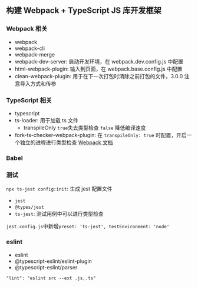 ## 构建 Webpack + TypeScript JS 库开发框架

### Webpack 相关

- webpack
- webpack-cli
- webpack-merge
- webpack-dev-server: 启动开发环境，在 webpack.dev.config.js 中配置
- html-webpack-plugin: 输入到页面，在 webpack.base.config.js 中配置
- clean-webpack-plugin: 用于在下一次打包时清除之前打包的文件，3.0.0 注意导入方式和传参

### TypeScript 相关

- typescript
- ts-loader: 用于加载 ts 文件
  - transpileOnly `true`失去类型检查 `false` 降低编译速度
- fork-ts-checker-webpack-plugin: 在 `transpileOnly: true` 时配置，开启一个独立的进程进行类型检查 [Webpack 文档](https://webpack.docschina.org/guides/build-performance/)

### Babel

### 测试

`npx ts-jest config:init`: 生成 jest 配置文件

- `jest`
- `@types/jest`
- `ts-jest`: 测试用例中可以进行类型检查

`jest.config.js`中新增`preset: 'ts-jest', testEnvironment: 'node'`

### eslint

- eslint
- @typescript-eslint/eslint-plugin
- @typescript-eslint/parser

`"lint": "eslint src --ext .js,.ts"`
